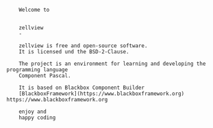 


		Welcome to
		
		
		zellview
		-

		zellview is free and open-source software.
		It is licensed und the BSD-2-Clause.
		
		The project is an environment for learning and developing the programming language
		Component Pascal.

		It is based on Blackbox Component Builder
		[BlackboxFramework](https://www.blackboxframework.org)		https://www.blackboxframework.org
			
		enjoy and
		happy coding

				
						
						
				
				
				
				
